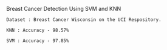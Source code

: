   Breast Cancer Detection Using SVM and KNN
    
    Dataset : Breast Cancer Wisconsin on the UCI Respository.
    
    KNN : Accuracy - 98.57% 
    
    SVM : Accuracy - 97.85% 
 

                     
                     
